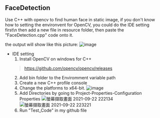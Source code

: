 ## FaceDetection
Use C++ with opencv to find human face in static image, if you don't know how to setting the environvent for OpenCV, you could do the IDE setting first\n
then add a new file in resource folder, then paste the "FaceDetection.cpp" code onto it.

the output will show like this picture:
![image](https://user-images.githubusercontent.com/76464072/134395899-a50fc53b-34b2-4afd-b78d-e752c9424283.png)


* IDE setting
    1. Install OpenCV on windows for C++ 
     > https://github.com/opencv/opencv/releases
    2. Add bin folder to the Enviromment variable path
    3. Create a new C++ profile console
    4. Change the platforms to x64-bit.
    ![image](https://user-images.githubusercontent.com/76464072/134481166-af2ed1f9-49a5-4877-b34e-740fba03fc8f.png)
    5. Add Directories by going to Project-Properties-Configuration Properties
    ![螢幕擷取畫面 2021-09-22 222134](https://user-images.githubusercontent.com/76464072/134366169-d29e5dbb-9677-47f6-a63a-ab2e679d8757.png)
    ![螢幕擷取畫面 2021-09-22 223221](https://user-images.githubusercontent.com/76464072/134366189-823617bd-cccf-4fe4-852f-805366cb3b9d.png)
    6. Run "Test_Code" in my github file


